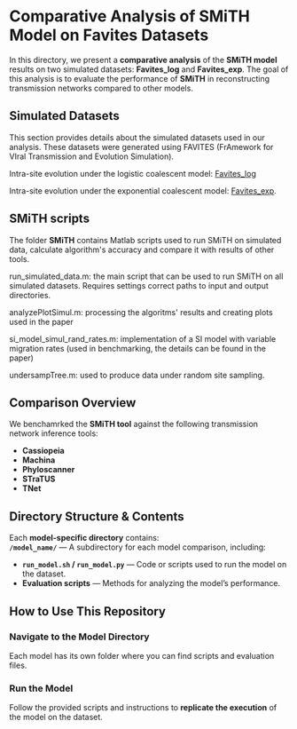 # **Comparative Analysis of SMiTH Model on Favites Datasets**  

In this directory, we present a **comparative analysis** of the **SMiTH model** results on two simulated datasets: **Favites_log** and **Favites_exp**. The goal of this analysis is to evaluate the performance of **SMiTH** in reconstructing transmission networks compared to other models.

## **Simulated Datasets**
This section provides details about the simulated datasets used in our analysis. These datasets were generated using FAVITES (FrAmework for VIral Transmission and Evolution Simulation).

Intra-site evolution under the logistic coalescent model:  [Favites_log](https://uconn-my.sharepoint.com/:f:/g/personal/pavel_skums_uconn_edu/EkBG6Wu6y1dGpZFsFfWgJmUBaLBqtF6eRCBjlLW_BH-x1A?e=6wYFKX) 

Intra-site evolution under the exponential coalescent model: [Favites_exp](https://uconn-my.sharepoint.com/:f:/g/personal/pavel_skums_uconn_edu/EoTTY0RpWrZOgsCdK-qVHNgBx-DcakSYjwtzwVTicJ4Zmw?e=NHBQOd). 

## **SMiTH scripts**
The folder **SMiTH** contains Matlab scripts used to run SMiTH on simulated data, calculate algorithm's accuracy and compare it with results of other tools. 

run_simulated_data.m: the main script that can be used to run SMiTH on all simulated datasets. Requires settings correct paths to input and output directories.

analyzePlotSimul.m: processing the algoritms' results and creating plots used in the paper

si_model_simul_rand_rates.m: implementation of a SI model with variable migration rates (used in benchmarking, the details can be found in the paper)

undersampTree.m: used to produce data under random site sampling.

## **Comparison Overview**
We benchamrked the **SMiTH tool** against the following transmission network inference tools:  
- **Cassiopeia**  
- **Machina**  
- **Phyloscanner**  
- **STraTUS**  
- **TNet**  


## **Directory Structure & Contents**
Each **model-specific directory** contains:  
**`/model_name/`** — A subdirectory for each model comparison, including:  
- **`run_model.sh` / `run_model.py`** — Code or scripts used to run the model on the dataset.  
- **Evaluation scripts** — Methods for analyzing the model’s performance.  



## **How to Use This Repository**
### **Navigate to the Model Directory**
Each model has its own folder where you can find scripts and evaluation files. 

### **Run the Model**
Follow the provided scripts and instructions to **replicate the execution** of the model on the dataset.
